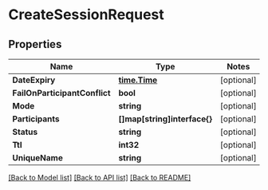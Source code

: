 # CreateSessionRequest

## Properties
Name | Type | Notes
------------ | ------------- | -------------
**DateExpiry** | [**time.Time**](time.Time.md) | [optional] 
**FailOnParticipantConflict** | **bool** | [optional] 
**Mode** | **string** | [optional] 
**Participants** | **[]map[string]interface{}** | [optional] 
**Status** | **string** | [optional] 
**Ttl** | **int32** | [optional] 
**UniqueName** | **string** | [optional] 

[[Back to Model list]](../README.md#documentation-for-models) [[Back to API list]](../README.md#documentation-for-api-endpoints) [[Back to README]](../README.md)


